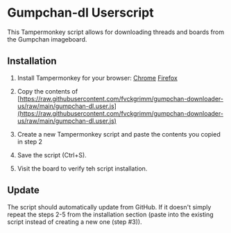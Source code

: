 # Gumpchan-dl Userscript

This Tampermonkey script allows for downloading threads and boards from the Gumpchan imageboard.


## Installation 

1. Install Tampermonkey for your browser: [Chrome](https://chromewebstore.google.com/detail/tampermonkey/dhdgffkkebhmkfjojejmpbldmpobfkfo?hl=en) [Firefox](https://addons.mozilla.org/en-US/firefox/addon/tampermonkey/)

2. Copy the contents of [https://raw.githubusercontent.com/fvckgrimm/gumpchan-downloader-us/raw/main/gumpchan-dl.user.js](https://raw.githubusercontent.com/fvckgrimm/gumpchan-downloader-us/raw/main/gumpchan-dl.user.js)

3. Create a new Tampermonkey script and paste the contents you copied in step 2

4. Save the script (Ctrl+S).

5. Visit the board to verify teh script installation.

## Update

The script should automatically update from GitHub. If it doesn't simply repeat the steps 2-5 from the installation section (paste into the existing script instead of creating a new one (step #3)).
